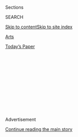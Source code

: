 <div id="app">

<div>

<div>

<div>

<div class="NYTAppHideMasthead css-1q2w90k e1suatyy0">

<div class="section css-ui9rw0 e1suatyy2">

<div class="css-eph4ug er09x8g0">

<div class="css-6n7j50">

</div>

<span class="css-1dv1kvn">Sections</span>

<div class="css-10488qs">

<span class="css-1dv1kvn">SEARCH</span>

</div>

[Skip to content](#site-content)[Skip to site index](#site-index)

</div>

<div id="masthead-section-label" class="css-1wr3we4 eaxe0e00">

[Arts](https://www.nytimes.com/section/arts)

</div>

<div class="css-10698na e1huz5gh0">

</div>

</div>

<div id="masthead-bar-one" class="section hasLinks css-15hmgas e1csuq9d3">

<div class="css-uqyvli e1csuq9d0">

</div>

<div class="css-1uqjmks e1csuq9d1">

</div>

<div class="css-9e9ivx">

[](https://myaccount.nytimes.com/auth/login?response_type=cookie&client_id=vi)

</div>

<div class="css-1bvtpon e1csuq9d2">

[Today’s Paper](https://www.nytimes.com/section/todayspaper)

</div>

</div>

</div>

</div>

<div data-aria-hidden="false">

<div id="site-content" role="main">

<div>

<div class="css-1aor85t" style="opacity:0.000000001;z-index:-1;visibility:hidden">

<div class="css-1hqnpie">

<div class="css-epjblv">

<span class="css-17xtcya">[Arts](/section/arts)</span><span class="css-x15j1o">|</span><span class="css-fwqvlz">As
Funds Disappear, So Do Orchestras</span>

</div>

<div class="css-k008qs">

<div class="css-1iwv8en">

<span class="css-18z7m18"></span>

<div>

</div>

</div>

<span class="css-1n6z4y"></span>

<div class="css-1705lsu">

<div class="css-4xjgmj">

<div class="css-4skfbu" role="toolbar" data-aria-label="Social Media Share buttons, Save button, and Comments Panel with current comment count" data-testid="share-tools">

  - 
  - 
  - 
  - 
    
    <div class="css-6n7j50">
    
    </div>

  - 

</div>

</div>

</div>

</div>

</div>

</div>

<div id="NYT_TOP_BANNER_REGION" class="css-13pd83m">

</div>

<div id="top-wrapper" class="css-1sy8kpn">

<div id="top-slug" class="css-l9onyx">

Advertisement

</div>

[Continue reading the main story](#after-top)

<div class="ad top-wrapper" style="text-align:center;height:100%;display:block;min-height:250px">

<div id="top" class="place-ad" data-position="top" data-size-key="top">

</div>

</div>

<div id="after-top">

</div>

</div>

<div id="sponsor-wrapper" class="css-1hyfx7x">

<div id="sponsor-slug" class="css-19vbshk">

Supported by

</div>

[Continue reading the main story](#after-sponsor)

<div id="sponsor" class="ad sponsor-wrapper" style="text-align:center;height:100%;display:block">

</div>

<div id="after-sponsor">

</div>

</div>

<div class="css-1vkm6nb ehdk2mb0">

# As Funds Disappear, So Do Orchestras

</div>

<div class="css-xt80pu e12qa4dv0">

<div class="css-18e8msd">

<div class="css-vp77d3 epjyd6m0">

<div class="css-1baulvz">

By [<span class="css-1baulvz last-byline" itemprop="name">Stephen
Kinzer</span>](https://www.nytimes.com/by/stephen-kinzer)

</div>

</div>

  - May 14, 2003

  - 
    
    <div class="css-4xjgmj">
    
    <div class="css-d8bdto" role="toolbar" data-aria-label="Social Media Share buttons, Save button, and Comments Panel with current comment count" data-testid="share-tools">
    
      - 
      - 
      - 
      - 
        
        <div class="css-6n7j50">
        
        </div>
    
      - 
    
    </div>
    
    </div>

</div>

</div>

<div class="section meteredContent css-1r7ky0e" name="articleBody" itemprop="articleBody">

<div class="css-1fanzo5 StoryBodyCompanionColumn">

<div class="css-53u6y8">

After the Florida Philharmonic Orchestra finished playing Wagner and
Tchaikovsky to an audience of 1,300 in Boca Raton on Friday, the
orchestra's executive director, Trey Devey, took to the stage to
announce that this might be its last concert.

''If you have the potential to help us and be a hero, then call us,''
Mr. Devey pleaded. ''We need a hero.''

No one called, at least no one with the necessary resources. Later Mr.
Devey issued a statement saying the orchestra was ''temporarily
suspending operations and terminating the employment of musicians.''

The apparent collapse of the Florida Philharmonic, the only major
orchestra in South Florida, is the latest in a series of tremors that
have shaken the symphonic world this season. Nearly a dozen orchestras
across the country have either closed or are in danger of doing so.

</div>

</div>

<div class="css-1fanzo5 StoryBodyCompanionColumn">

<div class="css-53u6y8">

This season's first orchestral casualty was the San Jose Symphony, which
shut down in November. The Tulsa Philharmonic, the Colorado Springs
Symphony and the San Antonio Symphony followed.

In February the 49-year-old Savannah Symphony Orchestra canceled the
rest of its season. It was $1.3 million in debt, had gone through five
executive directors in seven years and was unable to meet its payroll.

The musicians of the Houston Symphony went on strike for three weeks in
March and April and in the end were forced to settle for a contract that
imposed sharp curbs on wages and benefits. Their counterparts at the
Baltimore Symphony accepted a similarly harsh contract after what their
union leader called ''difficult and painful consideration.''

The Pittsburgh Symphony, one of the country's major ensembles, is facing
a $2 million deficit, and its board has proposed selling its concert
hall. It will also begin what are likely to be difficult labor
negotiations this summer.

Earlier this month dozens of musicians from the 66-year-old Louisville
Orchestra appeared in formal attire at the city's unemployment office to
file for benefits. They had not been paid for three weeks, and their
orchestra faces an $800,000 deficit.

</div>

</div>

<div class="css-1fanzo5 StoryBodyCompanionColumn">

<div class="css-53u6y8">

Several orchestras, including the New York Philharmonic, have recently
issued emergency appeals to donors. Although the Philharmonic is in no
danger of collapse, some others say they may not reopen next season if
their appeals are not successful.

Orchestra administrators blame their woes on the weak economy, but
critics say many of them have failed to adapt to changing times.

Ed Wulfe, a Houston real estate developer who helped mediate the dispute
in his city, said ''a combination of lethargy and 'that's the way it's
always been done' thinking'' had shaped the culture of the Houston
Symphony ''and probably a lot of orchestras across the country.''

''This is a competitive world, and we've got to find ways to tell the
story better, to get out into the community, to reach out to new
audiences,'' Mr. Wulfe said. ''It takes people with some imagination.''

The plight of the Houston Symphony reflects the challenges that
orchestras are confronting across the country. Houston, the nation's
fourth-largest city, has had a full-size symphony orchestra since 1972.
Mr. Wulfe said the orchestra was vital. ''We realize that to attract
business, to attract broad-minded, innovative, creative people, we have
to offer more than just a job,'' he said.

Critics of orchestra management are not so sure. They suggest that if a
city cannot come up with the money to support a symphony orchestra,
perhaps it does not need one.

</div>

</div>

<div class="css-1fanzo5 StoryBodyCompanionColumn">

<div class="css-53u6y8">

Some cultural figures say it is hard to sell classical music in places
where much of the population has no direct connection to the northern
European cultures that produced most of it. Others lament that many
universities today emphasize career training over the humanities,
allowing students to reach adulthood without any exposure to fine arts.
Still others share Mr. Wulfe's view that orchestra administrators are
too slow moving and unimaginative.

''I don't think there's a deep systemic problem that's unique to
symphony orchestras, since airlines and hotel chains and hockey teams
are also suffering from this economic downturn,'' said Henry Fogel, who
is about to leave the top administrative post at the Chicago Symphony to
become president of the American Symphony Orchestra League. ''During the
great economy of the 1990's orchestras perhaps expanded faster than they
should have. I believe that in really good economic times orchestras
should not spend up to their revenues and should instead go for a
surplus and keep a cushion for the future. I wish I'd believed that 10
or 15 years ago.''

Mr. Fogel said some orchestras were run by insular groups that did not
inspire donor confidence. ''Are there enough people in a city who want
an orchestra and are willing to support it?'' he asked. ''That becomes a
difficult and tricky question when you ask whether an administration or
board has done all that can be done in garnering that support, or if it
has not done enough.''

Those questions have been raised repeatedly in Houston. Ann Kennedy, who
was hired in 2001 as the Houston Symphony's executive director, had
never before run an arts organization, and some active in the city's
cultural life said she had not managed to energize either the orchestra
or donors. Her board is also considered weaker than those guiding the
Museum of Fine Arts and other more successful Houston arts institutions.

''Somehow this board didn't become the board to go on in Houston, and
that's very difficult to fix,'' said an arts administrator who spoke on
the condition of anonymity because he deals regularly with the Houston
Symphony. ''When you have the wrong mix, the people of real power don't
become interested in joining. It's going to take somebody of importance
in the community stepping forward and taking responsibility for
reshaping the board, and the board allowing itself to be reshaped.''

The musicians' strike in Houston ended with the signing of a contract
that calls for the cancellation of 10 concerts in the season, cuts in
staff size and salaries, higher health care premiums and mandatory
unpaid furloughs for musicians.

</div>

</div>

<div class="css-1fanzo5 StoryBodyCompanionColumn">

<div class="css-53u6y8">

Partly because of tensions stemming from the labor dispute, nearly a
dozen musicians have left the orchestra in recent months, either
permanently or temporarily. A union survey suggested that 80 percent
would leave if they had a good offer elsewhere. ''The mood has
changed,'' said Houston's music director, Hans Graf.

This season has forced many orchestra administrators to recognize the
need for a new approach, but they are uncertain what it should be.

''There has to be a sea change in the way these organizations are run,''
said Jeffrey B. Early, a banker who is completing a two-year term as
president of the Houston Symphony's board. ''We have to find ways of
putting more people in the seats.''

Mr. Early said he hoped the Houston orchestra's new associate conductor,
Carlos Miguel Prieto, who was formerly music director of the Xalapa
Symphony Orchestra and associate conductor of the Mexico City
Philharmonic, would find ways to attract more Hispanic patrons.

''And we've got Beethoven's 'Ode to Joy' coming up,'' he added. ''We
ought to be able to fill the hall with that.''

</div>

</div>

</div>

<div>

</div>

<div>

</div>

<div>

</div>

<div>

<div id="bottom-wrapper" class="css-1ede5it">

<div id="bottom-slug" class="css-l9onyx">

Advertisement

</div>

[Continue reading the main story](#after-bottom)

<div id="bottom" class="ad bottom-wrapper" style="text-align:center;height:100%;display:block;min-height:90px">

</div>

<div id="after-bottom">

</div>

</div>

</div>

</div>

</div>

## Site Index

<div>

</div>

## Site Information Navigation

  - [© <span>2020</span> <span>The New York Times
    Company</span>](https://help.nytimes.com/hc/en-us/articles/115014792127-Copyright-notice)

<!-- end list -->

  - [NYTCo](https://www.nytco.com/)
  - [Contact
    Us](https://help.nytimes.com/hc/en-us/articles/115015385887-Contact-Us)
  - [Work with us](https://www.nytco.com/careers/)
  - [Advertise](https://nytmediakit.com/)
  - [T Brand Studio](http://www.tbrandstudio.com/)
  - [Your Ad
    Choices](https://www.nytimes.com/privacy/cookie-policy#how-do-i-manage-trackers)
  - [Privacy](https://www.nytimes.com/privacy)
  - [Terms of
    Service](https://help.nytimes.com/hc/en-us/articles/115014893428-Terms-of-service)
  - [Terms of
    Sale](https://help.nytimes.com/hc/en-us/articles/115014893968-Terms-of-sale)
  - [Site Map](https://spiderbites.nytimes.com)
  - [Help](https://help.nytimes.com/hc/en-us)
  - [Subscriptions](https://www.nytimes.com/subscription?campaignId=37WXW)

</div>

</div>

</div>

</div>
